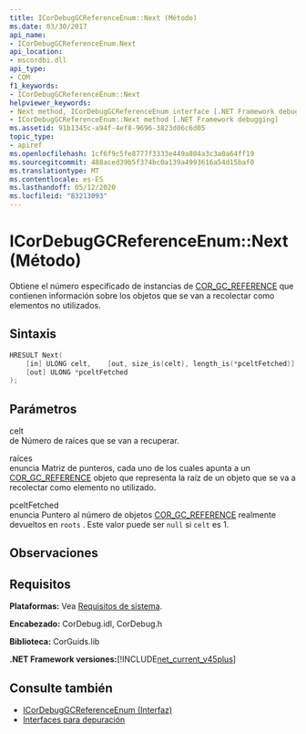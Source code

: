 ```yaml
---
title: ICorDebugGCReferenceEnum::Next (Método)
ms.date: 03/30/2017
api_name:
- ICorDebugGCReferenceEnum.Next
api_location:
- mscordbi.dll
api_type:
- COM
f1_keywords:
- ICorDebugGCReferenceEnum::Next
helpviewer_keywords:
- Next method, ICorDebugGCReferenceEnum interface [.NET Framework debugging]
- ICorDebugGCReferenceEnum::Next method [.NET Framework debugging]
ms.assetid: 91b1345c-a94f-4ef8-9696-3823d06c6d05
topic_type:
- apiref
ms.openlocfilehash: 1cf6f9c5fe8777f3333e449a804a3c3a0a64ff19
ms.sourcegitcommit: 488aced39b5f374bc0a139a4993616a54d15baf0
ms.translationtype: MT
ms.contentlocale: es-ES
ms.lasthandoff: 05/12/2020
ms.locfileid: "83213093"
---
```

# <a name="icordebuggcreferenceenumnext-method"></a>ICorDebugGCReferenceEnum::Next (Método)
Obtiene el número especificado de instancias de [COR_GC_REFERENCE](cor-gc-reference-structure.md) que contienen información sobre los objetos que se van a recolectar como elementos no utilizados.  
  
## <a name="syntax"></a>Sintaxis  
  
```cpp  
HRESULT Next(  
    [in] ULONG celt,    [out, size_is(celt), length_is(*pceltFetched)] COR_GC_REFERENCE roots[],
    [out] ULONG *pceltFetched  
);  
```  
  
## <a name="parameters"></a>Parámetros  
 celt  
 de Número de raíces que se van a recuperar.  
  
 raíces  
 enuncia Matriz de punteros, cada uno de los cuales apunta a un [COR_GC_REFERENCE](cor-gc-reference-structure.md) objeto que representa la raíz de un objeto que se va a recolectar como elemento no utilizado.  
  
 pceltFetched  
 enuncia Puntero al número de objetos [COR_GC_REFERENCE](cor-gc-reference-structure.md) realmente devueltos en `roots` . Este valor puede ser `null` si `celt` es 1.  
  
## <a name="remarks"></a>Observaciones  
  
## <a name="requirements"></a>Requisitos  
 **Plataformas:** Vea [Requisitos de sistema](../../get-started/system-requirements.md).  
  
 **Encabezado:** CorDebug.idl, CorDebug.h  
  
 **Biblioteca:** CorGuids.lib  
  
 **.NET Framework versiones:**[!INCLUDE[net_current_v45plus](../../../../includes/net-current-v45plus-md.md)]  
  
## <a name="see-also"></a>Consulte también

- [ICorDebugGCReferenceEnum (Interfaz)](icordebuggcreferenceenum-interface.md)
- [Interfaces para depuración](debugging-interfaces.md)
